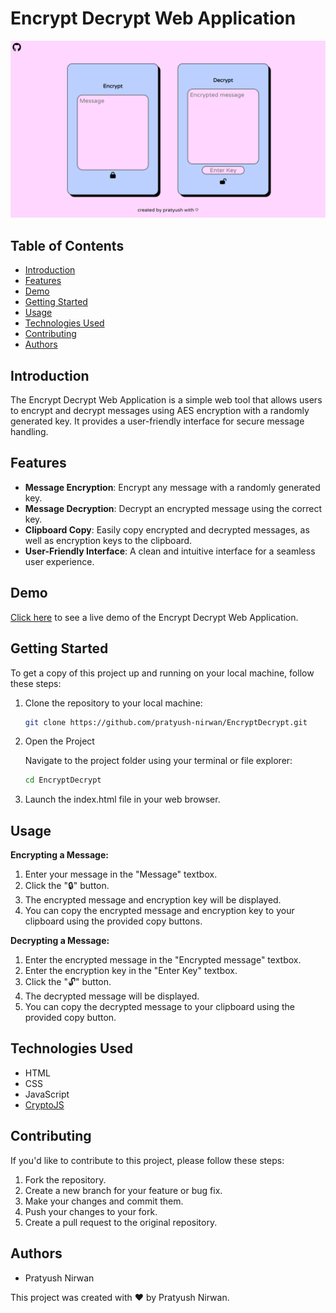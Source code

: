 # Encrypt Decrypt Web Application
![Screenshot of website](image.png)
## Table of Contents
- [Introduction](#introduction)
- [Features](#features)
- [Demo](#demo)
- [Getting Started](#getting-started)
- [Usage](#usage)
- [Technologies Used](#technologies-used)
- [Contributing](#contributing)
- [Authors](#authors)

## Introduction

The Encrypt Decrypt Web Application is a simple web tool that allows users to encrypt and decrypt messages using AES encryption with a randomly generated key. It provides a user-friendly interface for secure message handling.

## Features

- **Message Encryption**: Encrypt any message with a randomly generated key.
- **Message Decryption**: Decrypt an encrypted message using the correct key.
- **Clipboard Copy**: Easily copy encrypted and decrypted messages, as well as encryption keys to the clipboard.
- **User-Friendly Interface**: A clean and intuitive interface for a seamless user experience.

## Demo
[Click here](https://pcoder.me/EncryptDecrypt/) to see a live demo of the Encrypt Decrypt Web Application.

## Getting Started

To get a copy of this project up and running on your local machine, follow these steps:

1. Clone the repository to your local machine:

    ```bash
    git clone https://github.com/pratyush-nirwan/EncryptDecrypt.git
    ```
2. Open the Project

    Navigate to the project folder using your terminal or file explorer:

    ```bash
    cd EncryptDecrypt
    ```
3. Launch the index.html file in your web browser.

## Usage

**Encrypting a Message:**

1. Enter your message in the "Message" textbox.
2. Click the "🔒" button.
3. The encrypted message and encryption key will be displayed.
4. You can copy the encrypted message and encryption key to your clipboard using the provided copy buttons.

**Decrypting a Message:**

1. Enter the encrypted message in the "Encrypted message" textbox.
2. Enter the encryption key in the "Enter Key" textbox.
3. Click the "🔓" button.
4. The decrypted message will be displayed.
5. You can copy the decrypted message to your clipboard using the provided copy button.

## Technologies Used

- HTML
- CSS
- JavaScript
- [CryptoJS](https://cryptojs.gitbook.io/docs/)

## Contributing

If you'd like to contribute to this project, please follow these steps:

1. Fork the repository.
2. Create a new branch for your feature or bug fix.
3. Make your changes and commit them.
4. Push your changes to your fork.
5. Create a pull request to the original repository.

## Authors

- Pratyush Nirwan

This project was created with ❤️ by Pratyush Nirwan.
